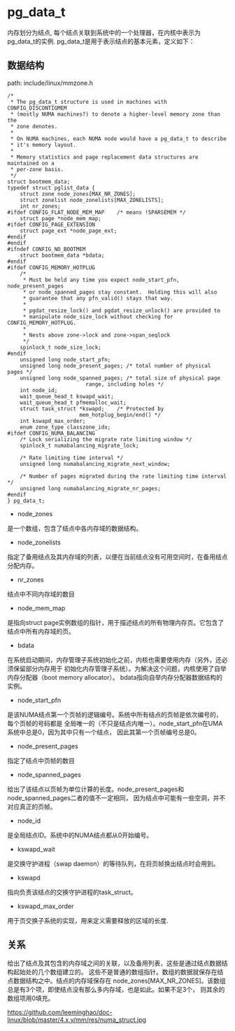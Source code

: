 pg_data_t
========================================

内存划分为结点, 每个结点关联到系统中的一个处理器，在内核中表示为pg_data_t的实例.
pg_data_t是用于表示结点的基本元素，定义如下：

数据结构
----------------------------------------

path: include/linux/mmzone.h
```
/*
 * The pg_data_t structure is used in machines with CONFIG_DISCONTIGMEM
 * (mostly NUMA machines?) to denote a higher-level memory zone than the
 * zone denotes.
 *
 * On NUMA machines, each NUMA node would have a pg_data_t to describe
 * it's memory layout.
 *
 * Memory statistics and page replacement data structures are maintained on a
 * per-zone basis.
 */
struct bootmem_data;
typedef struct pglist_data {
    struct zone node_zones[MAX_NR_ZONES];
    struct zonelist node_zonelists[MAX_ZONELISTS];
    int nr_zones;
#ifdef CONFIG_FLAT_NODE_MEM_MAP    /* means !SPARSEMEM */
    struct page *node_mem_map;
#ifdef CONFIG_PAGE_EXTENSION
    struct page_ext *node_page_ext;
#endif
#endif
#ifndef CONFIG_NO_BOOTMEM
    struct bootmem_data *bdata;
#endif
#ifdef CONFIG_MEMORY_HOTPLUG
    /*
     * Must be held any time you expect node_start_pfn, node_present_pages
     * or node_spanned_pages stay constant.  Holding this will also
     * guarantee that any pfn_valid() stays that way.
     *
     * pgdat_resize_lock() and pgdat_resize_unlock() are provided to
     * manipulate node_size_lock without checking for CONFIG_MEMORY_HOTPLUG.
     *
     * Nests above zone->lock and zone->span_seqlock
     */
    spinlock_t node_size_lock;
#endif
    unsigned long node_start_pfn;
    unsigned long node_present_pages; /* total number of physical pages */
    unsigned long node_spanned_pages; /* total size of physical page
                         range, including holes */
    int node_id;
    wait_queue_head_t kswapd_wait;
    wait_queue_head_t pfmemalloc_wait;
    struct task_struct *kswapd;    /* Protected by
                       mem_hotplug_begin/end() */
    int kswapd_max_order;
    enum zone_type classzone_idx;
#ifdef CONFIG_NUMA_BALANCING
    /* Lock serializing the migrate rate limiting window */
    spinlock_t numabalancing_migrate_lock;

    /* Rate limiting time interval */
    unsigned long numabalancing_migrate_next_window;

    /* Number of pages migrated during the rate limiting time interval */
    unsigned long numabalancing_migrate_nr_pages;
#endif
} pg_data_t;
```

* node_zones

是一个数组，包含了结点中各内存域的数据结构。

* node_zonelists

指定了备用结点及其内存域的列表，以便在当前结点没有可用空间时，在备用结点分配内存。

* nr_zones

结点中不同内存域的数目

* node_mem_map

是指向struct page实例数组的指针，用于描述结点的所有物理内存页。它包含了结点中所有内存域的页。

* bdata

在系统启动期间，内存管理子系统初始化之前，内核也需要使用内存（另外，还必须保留部分内存用于
初始化内存管理子系统）。为解决这个问题，内核使用了自举内存分配器（boot memory allocator）。
bdata指向自举内存分配器数据结构的实例。

* node_start_pfn

是该NUMA结点第一个页帧的逻辑编号。系统中所有结点的页帧是依次编号的，每个页帧的号码都是
全局唯一的（不只是结点内唯一）。node_start_pfn在UMA系统中总是0，因为其中只有一个结点，
因此其第一个页帧编号总是0。

* node_present_pages

指定了结点中页帧的数目

* node_spanned_pages

给出了该结点以页帧为单位计算的长度。node_present_pages和node_spanned_pages二者的值不一定相同，
因为结点中可能有一些空洞，并不对应真正的页帧。

 * node_id

是全局结点ID。系统中的NUMA结点都从0开始编号。

* kswapd_wait

是交换守护进程（swap daemon）的等待队列，在将页帧换出结点时会用到。

* kswapd

指向负责该结点的交换守护进程的task_struct。

* kswapd_max_order

用于页交换子系统的实现，用来定义需要释放的区域的长度.

关系
----------------------------------------

给出了结点及其包含的内存域之间的关联，以及备用列表，这些是通过结点数据结构起始处的几个数组建立的。
这些不是普通的数组指针。数组的数据就保存在结点数据结构之中。结点的内存域保存在
node_zones[MAX_NR_ZONES]。该数组总是有3个项，即使结点没有那么多内存域，也是如此。如果不足3个，
则其余的数组项用0填充。

https://github.com/leeminghao/doc-linux/blob/master/4.x.y/mm/res/numa_struct.jpg
